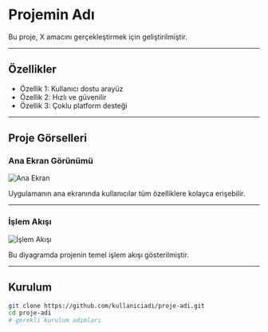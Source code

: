# Projemin Adı

Bu proje, X amacını gerçekleştirmek için geliştirilmiştir.

---

## Özellikler

- Özellik 1: Kullanıcı dostu arayüz
- Özellik 2: Hızlı ve güvenilir
- Özellik 3: Çoklu platform desteği

---

## Proje Görselleri

### Ana Ekran Görünümü
![Ana Ekran](images/main_screen.png)

Uygulamanın ana ekranında kullanıcılar tüm özelliklere kolayca erişebilir.

---

### İşlem Akışı
![İşlem Akışı](images/workflow_diagram.png)

Bu diyagramda projenin temel işlem akışı gösterilmiştir.

---

## Kurulum

```bash
git clone https://github.com/kullaniciadi/proje-adi.git
cd proje-adi
# gerekli kurulum adımları
